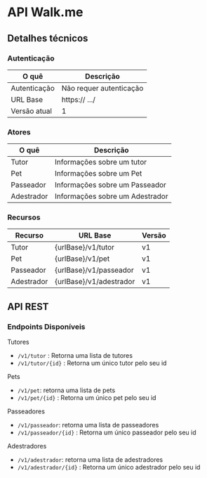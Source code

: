 # API Walk.me

## Detalhes técnicos

### Autenticação

| O quê       | Descrição                       |
| ------------| --------------------------------| 
| Autenticação| Não requer autenticação         |
| URL Base    | https:// .../                   |
| Versão atual| 1                               | 

### Atores
| O quê      | Descrição                       |
| -----------| --------------------------------| 
| Tutor      | Informações sobre um tutor      |
| Pet        | Informações sobre um Pet        |
| Passeador  | Informações sobre um Passeador  | 
| Adestrador | Informações sobre um Adestrador |

### Recursos

| Recurso    | URL Base                        | Versão  |
| -----------| --------------------------------| --------|
| Tutor      | {urlBase}/v1/tutor              | v1      |
| Pet        | {urlBase}/v1/pet                | v1      |
| Passeador  | {urlBase}/v1/passeador          | v1      |
| Adestrador | {urlBase}/v1/adestrador         | v1      |

## API REST

### Endpoints Disponíveis

Tutores

- ``` /v1/tutor ``` : Retorna uma lista de tutores
- ``` /v1/tutor/{id} ``` : Retorna um único tutor pelo seu id

Pets 

- ```/v1/pet```: retorna uma lista de pets
- ``` /v1/pet/{id} ``` : Retorna um único pet pelo seu id

Passeadores

- ```/v1/passeador```: retorna uma lista de passeadores
- ``` /v1/passeador/{id} ``` : Retorna um único passeador pelo seu id

Adestradores 

- ```/v1/adestrador```: retorna uma lista de adestradores
- ``` /v1/adestrador/{id} ``` : Retorna um único adestrador pelo seu id